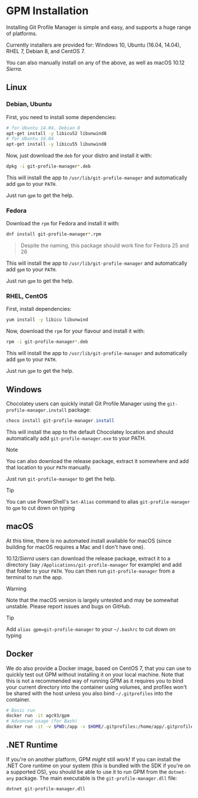 # GPM Installation

Installing Git Profile Manager is simple and easy, and supports a huge range of platforms.

Currently installers are provided for: Windows 10, Ubuntu (16.04, 14.04), RHEL 7, Debian 8, and CentOS 7.

You can also manually install on any of the above, as well as macOS 10.12 *Sierra*.

## Linux

### Debian, Ubuntu

First, you need to install some dependencies:

```bash
# for Ubuntu 14.04, Debian 8
apt-get install -y libicu52 libunwind8
# for Ubuntu 16.04
apt-get install -y libicu55 libunwind8
```

Now, just download the `deb` for your distro and install it with:

```bash
dpkg -i git-profile-manager*.deb
```

This will install the app to `/usr/lib/git-profile-manager` and automatically add `gpm` to your `PATH`.

Just run `gpm` to get the help.

### Fedora

Download the `rpm` for Fedora and install it with:

```bash
dnf install git-profile-manager*.rpm
```

> Despite the naming, this package should work fine for Fedora 25 and 26

This will install the app to `/usr/lib/git-profile-manager` and automatically add `gpm` to your `PATH`.

Just run `gpm` to get the help.

### RHEL, CentOS

First, install dependencies:

```bash
yum install -y libicu libunwind
```

Now, download the `rpm` for your flavour and install it with:

```bash
rpm -i git-profile-manager*.deb
```

This will install the app to `/usr/lib/git-profile-manager` and automatically add `gpm` to your `PATH`.

Just run `gpm` to get the help.

## Windows

Chocolatey users can quickly install Git Profile Manager using the `git-profile-manager.install` package:

```powershell
choco install git-profile-manager.install
```

This will install the app to the default Chocolatey location and should automatically add `git-profile-manager.exe` to your PATH.

> [!NOTE]
> You can also download the release package, extract it somewhere and add that location to your `PATH` manually.

Just run `git-profile-manager` to get the help.

> [!TIP]
> You can use PowerShell's `Set-Alias` command to alias `git-profile-manager` to `gpm` to cut down on typing

## macOS

At this time, there is no automated install available for macOS (since building for macOS requires a Mac and I don't have one).

10.12/*Sierra* users can download the release package, extract it to a directory (say `/Applications/git-profile-manager` for example) and add that folder to your `PATH`. You can then run `git-profile-manager` from a terminal to run the app.

> [!WARNING]
> Note that the macOS version is largely untested and may be somewhat unstable. Please report issues and bugs on GitHub.

> [!TIP]
> Add `alias gpm=git-profile-manager` to your `~/.bashrc` to cut down on typing

## Docker

We do also provide a Docker image, based on CentOS 7, that you can use to quickly test out GPM without installing it on your local machine. Note that this is not a recommended way of running GPM as it requires you to bind your current directory into the container using volumes, and profiles won't be shared with the host unless you also bind `~/.gitprofiles` into the container.

```bash
# Basic run
docker run -it agc93/gpm
# Advanced usage (for Bash)
docker run -it -v $PWD:/app -v $HOME/.gitprofiles:/home/app/.gitprofiles -w /app agc93/gpm
```

## .NET Runtime

If you're on another platform, GPM _might_ still work! If you can install the .NET Core runtime on your system (this is bundled with the SDK if you're on a supported OS), you should be able to use it to run GPM from the `dotnet-any` package. The main executable is the `git-profile-manager.dll` file:

```bash
dotnet git-profile-manager.dll
```